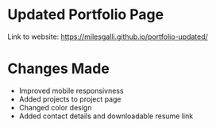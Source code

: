 # Updated Portfolio Page 

Link to website:
https://milesgalli.github.io/portfolio-updated/

# Changes Made 

- Improved mobile responsivness 
- Added projects to project page 
- Changed  color design 
- Added contact details and downloadable resume link 




